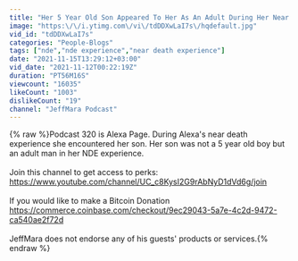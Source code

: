 ```yaml
---
title: "Her 5 Year Old Son Appeared To Her As An Adult During Her Near Death Experience - Alexa Page 320"
image: "https:\/\/i.ytimg.com\/vi\/tdDDXwLaI7s\/hqdefault.jpg"
vid_id: "tdDDXwLaI7s"
categories: "People-Blogs"
tags: ["nde","nde experience","near death experience"]
date: "2021-11-15T13:29:12+03:00"
vid_date: "2021-11-12T00:22:19Z"
duration: "PT56M16S"
viewcount: "16035"
likeCount: "1003"
dislikeCount: "19"
channel: "JeffMara Podcast"
---
```

{% raw %}Podcast 320 is Alexa Page. During Alexa's near death experience she encountered her son. Her son was not a 5 year old boy but an adult man in her NDE experience.<br /><br />Join this channel to get access to perks:<br /><a rel="nofollow" target="blank" href="https://www.youtube.com/channel/UC_c8KysI2G9rAbNyD1dVd6g/join">https://www.youtube.com/channel/UC_c8KysI2G9rAbNyD1dVd6g/join</a><br /><br />If you would like to make a Bitcoin Donation<br /><a rel="nofollow" target="blank" href="https://commerce.coinbase.com/checkout/9ec29043-5a7e-4c2d-9472-ca540ae2f72d">https://commerce.coinbase.com/checkout/9ec29043-5a7e-4c2d-9472-ca540ae2f72d</a><br /><br />JeffMara does not endorse any of his guests' products or services.{% endraw %}
